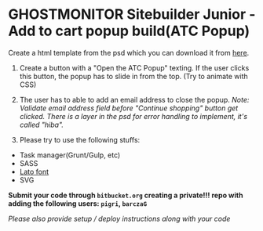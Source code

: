 # GHOSTMONITOR Sitebuilder Junior - Add to cart popup build(ATC Popup)
Create a html template from the psd which you can download it from [here](https://github.com/ghostmonitor/gm-jobs/raw/master/assets/psd_cart_popup.psd).

1. Create a button with a "Open the ATC Popup" texting. If the user clicks this button, the popup has to slide in from the top. (Try to animate with CSS)

2. The user has to able to add an email address to close the popup.
_Note: Validate email address field before "Continue shopping" button get clicked. There is a layer in the psd for error handling to implement, it's called "hiba"._

3. Please try to use the following stuffs:
  - Task manager(Grunt/Gulp, etc)
  - SASS
  - [Lato font](https://fonts.google.com/specimen/Lato)
  - SVG

__Submit your code through `bitbucket.org` creating a private!!! repo with adding the following users: `pigri`, `barczaG`__

_Please also provide setup / deploy instructions along with your code_
